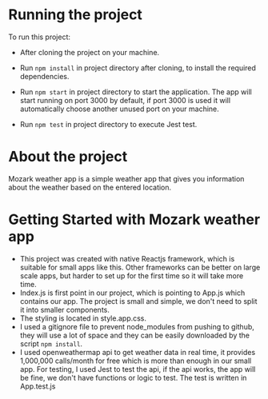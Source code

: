# Running the project

To run this project:

- After cloning the project on your machine.

- Run `npm install` in project directory after cloning, to install the required dependencies.

- Run `npm start` in project directory to start the application. The app will start running on port 3000 by default, if port 3000 is used it will automatically choose another unused port on your machine.

- Run `npm test` in project directory to execute Jest test.

# About the project

Mozark weather app is a simple weather app that gives you information about the weather based on the entered location.

# Getting Started with Mozark weather app

- This project was created with native Reactjs framework, which is suitable for small apps like this. Other frameworks can be better on large scale apps, but harder to set up for the first time so it will take more time.
- Index.js is first point in our project, which is pointing to App.js which contains our app. The project is small and simple, we don't need to split it into smaller components.
- The styling is located in style.app.css.
- I used a gitignore file to prevent node_modules from pushing to github, they will use a lot of space and they can be easily downloaded by the script `npm install`.
- I used openweathermap api to get weather data in real time, it provides 1,000,000 calls/month for free which is more than enough in our small app.
  For testing, I used Jest to test the api, if the api works, the app will be fine, we don't have functions or logic to test. The test is written in App.test.js
